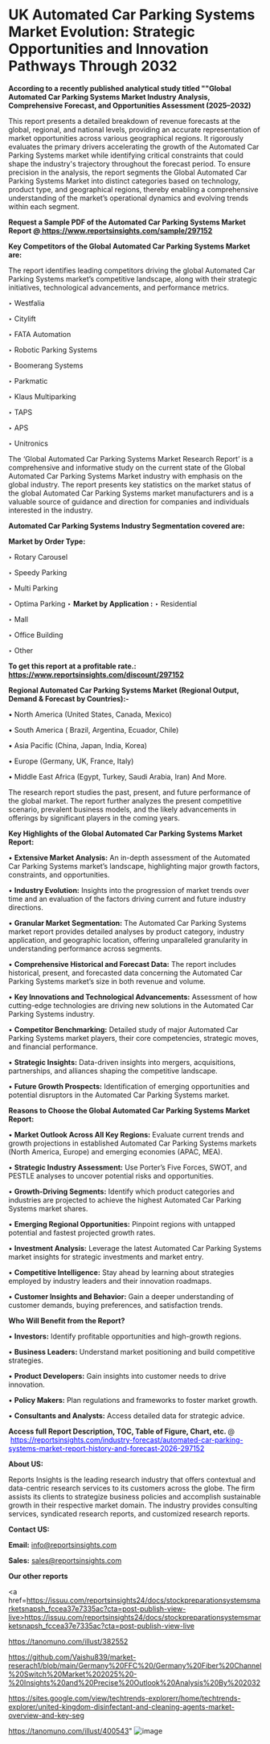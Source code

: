 # UK Automated Car Parking Systems Market Evolution: Strategic Opportunities and Innovation Pathways Through 2032

<strong>According to a recently published analytical study titled ""Global Automated Car Parking Systems Market Industry Analysis, Comprehensive Forecast, and Opportunities Assessment (2025–2032)</strong>

This report presents a detailed breakdown of revenue forecasts at the global, regional, and national levels, providing an accurate representation of market opportunities across various geographical regions. It rigorously evaluates the primary drivers accelerating the growth of the Automated Car Parking Systems market while identifying critical constraints that could shape the industry's trajectory throughout the forecast period. To ensure precision in the analysis, the report segments the Global Automated Car Parking Systems Market into distinct categories based on technology, product type, and geographical regions, thereby enabling a comprehensive understanding of the market’s operational dynamics and evolving trends within each segment.

<strong>Request a Sample PDF of the Automated Car Parking Systems Market Report </strong><strong>@<a href=https://www.reportsinsights.com/sample/297152 style=color:#0000ff;> https://www.reportsinsights.com/sample/297152</a></strong></font>

<strong>Key Competitors of the Global Automated Car Parking Systems Market are:</strong>

The report identifies leading competitors driving the global Automated Car Parking Systems market’s competitive landscape, along with their strategic initiatives, technological advancements, and performance metrics.

‣ Westfalia

‣ Citylift

‣ FATA Automation

‣ Robotic Parking Systems

‣ Boomerang Systems

‣ Parkmatic

‣ Klaus Multiparking

‣ TAPS

‣ APS

‣ Unitronics

The ‘Global Automated Car Parking Systems Market Research Report’ is a comprehensive and informative study on the current state of the Global Automated Car Parking Systems Market industry with emphasis on the global industry. The report presents key statistics on the market status of the global Automated Car Parking Systems market manufacturers and is a valuable source of guidance and direction for companies and individuals interested in the industry.

<strong>Automated Car Parking Systems Industry Segmentation covered are:</strong>

<strong>Market by Order Type: </strong>

‣ Rotary Carousel

‣ Speedy Parking

‣ Multi Parking

‣ Optima Parking
‣ 
<strong>Market by Application :</strong>
‣ Residential

‣ Mall

‣ Office Building

‣ Other

<strong>To get this report at a profitable rate.: <a href=https://www.reportsinsights.com/discount/297152 style=color:#0000ff;>https://www.reportsinsights.com/discount/297152</a></strong></font>

<strong>Regional Automated Car Parking Systems Market (Regional Output, Demand &amp; Forecast by Countries):-</strong>

• North America (United States, Canada, Mexico)

• South America ( Brazil, Argentina, Ecuador, Chile)

• Asia Pacific (China, Japan, India, Korea)

• Europe (Germany, UK, France, Italy)

• Middle East Africa (Egypt, Turkey, Saudi Arabia, Iran) And More.

The research report studies the past, present, and future performance of the global market. The report further analyzes the present competitive scenario, prevalent business models, and the likely advancements in offerings by significant players in the coming years.

<strong>Key Highlights of the Global Automated Car Parking Systems Market Report:</strong>

• <strong>Extensive Market Analysis:</strong> An in-depth assessment of the Automated Car Parking Systems market’s landscape, highlighting major growth factors, constraints, and opportunities.

• <strong>Industry Evolution:</strong> Insights into the progression of market trends over time and an evaluation of the factors driving current and future industry directions.

• <strong>Granular Market Segmentation:</strong> The Automated Car Parking Systems market report provides detailed analyses by product category, industry application, and geographic location, offering unparalleled granularity in understanding performance across segments.

• <strong>Comprehensive Historical and Forecast Data:</strong> The report includes historical, present, and forecasted data concerning the Automated Car Parking Systems market’s size in both revenue and volume.

• <strong>Key Innovations and Technological Advancements:</strong> Assessment of how cutting-edge technologies are driving new solutions in the Automated Car Parking Systems industry.

• <strong>Competitor Benchmarking:</strong> Detailed study of major Automated Car Parking Systems market players, their core competencies, strategic moves, and financial performance.

• <strong>Strategic Insights:</strong> Data-driven insights into mergers, acquisitions, partnerships, and alliances shaping the competitive landscape.

• <strong>Future Growth Prospects:</strong> Identification of emerging opportunities and potential disruptors in the Automated Car Parking Systems market.

<strong>Reasons to Choose the Global Automated Car Parking Systems Market Report:</strong>

• <strong>Market Outlook Across All Key Regions:</strong> Evaluate current trends and growth projections in established Automated Car Parking Systems markets (North America, Europe) and emerging economies (APAC, MEA).

• <strong>Strategic Industry Assessment:</strong> Use Porter’s Five Forces, SWOT, and PESTLE analyses to uncover potential risks and opportunities.

• <strong>Growth-Driving Segments:</strong> Identify which product categories and industries are projected to achieve the highest Automated Car Parking Systems market shares.

• <strong>Emerging Regional Opportunities:</strong> Pinpoint regions with untapped potential and fastest projected growth rates.

• <strong>Investment Analysis:</strong> Leverage the latest Automated Car Parking Systems market insights for strategic investments and market entry.

• <strong>Competitive Intelligence:</strong> Stay ahead by learning about strategies employed by industry leaders and their innovation roadmaps.

• <strong>Customer Insights and Behavior:</strong> Gain a deeper understanding of customer demands, buying preferences, and satisfaction trends.

<strong>Who Will Benefit from the Report?</strong>

• <strong>Investors:</strong> Identify profitable opportunities and high-growth regions.

• <strong>Business Leaders:</strong> Understand market positioning and build competitive strategies.

• <strong>Product Developers:</strong> Gain insights into customer needs to drive innovation.

• <strong>Policy Makers:</strong> Plan regulations and frameworks to foster market growth.

• <strong>Consultants and Analysts:</strong> Access detailed data for strategic advice.
</ul>
<strong>Access full Report Description, TOC, Table of Figure, Chart, etc. </strong>@  <a href=https://reportsinsights.com/industry-forecast/automated-car-parking-systems-market-report-history-and-forecast-2026-297152 style=color:#0000ff;>https://reportsinsights.com/industry-forecast/automated-car-parking-systems-market-report-history-and-forecast-2026-297152</a></font>

<strong><strong>About US</strong>:</strong>

Reports Insights is the leading research industry that offers contextual and data-centric research services to its customers across the globe. The firm assists its clients to strategize business policies and accomplish sustainable growth in their respective market domain. The industry provides consulting services, syndicated research reports, and customized research reports.

<strong>Contact US:</strong>

<p class=""""><b>Email:</b> <a href=mailto:info@reportsinsights.com>info@reportsinsights.com</a></p>
<p class=""""><b>Sales:</b> <a href=mailto:sales@reportsinsights.com>sales@reportsinsights.com</a></p>

<strong>Our other reports</strong>

<a href=https://issuu.com/reportsinsights24/docs/stockpreparationsystemsmarketsnapsh_fccea37e7335ac?cta=post-publish-view-live>https://issuu.com/reportsinsights24/docs/stockpreparationsystemsmarketsnapsh_fccea37e7335ac?cta=post-publish-view-live</a>

<a href=https://tanomuno.com/illust/382552>https://tanomuno.com/illust/382552</a>

<a href=https://github.com/Vaishu839/market-reserach1/blob/main/Germany%20FFC%20/Germany%20Fiber%20Channel%20Switch%20Market%202025%20-%20Insights%20and%20Precise%20Outlook%20Analysis%20By%202032>https://github.com/Vaishu839/market-reserach1/blob/main/Germany%20FFC%20/Germany%20Fiber%20Channel%20Switch%20Market%202025%20-%20Insights%20and%20Precise%20Outlook%20Analysis%20By%202032</a>

<a href=https://sites.google.com/view/techtrends-explorerr/home/techtrends-explorer/united-kingdom-disinfectant-and-cleaning-agents-market-overview-and-key-seg>https://sites.google.com/view/techtrends-explorerr/home/techtrends-explorer/united-kingdom-disinfectant-and-cleaning-agents-market-overview-and-key-seg</a>

<a href=https://tanomuno.com/illust/400543>https://tanomuno.com/illust/400543</a>"
![image](https://github.com/user-attachments/assets/d45b349a-b49b-4271-9ae9-26e2d02b4dc5)

